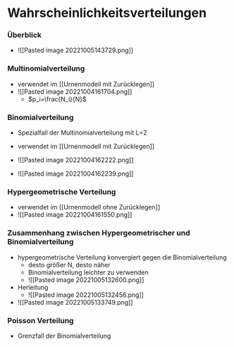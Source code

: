 # Wahrscheinlichkeitsverteilungen
### Überblick
+ ![[Pasted image 20221005143729.png]]

### Multinomialverteilung
+ verwendet im [[Urnenmodell mit Zurücklegen]]
+ ![[Pasted image 20221004161704.png]]
	+ $p_i=\frac{N_i}{N}$

### Binomialverteilung
+ Spezialfall der Multinomialverteilung mit L=2
+ verwendet im [[Urnenmodell mit Zurücklegen]]

+ ![[Pasted image 20221004162222.png]]
+ ![[Pasted image 20221004162239.png]]

### Hypergeometrische Verteilung
+ verwendet im [[Urnenmodell ohne Zurücklegen]]
+ ![[Pasted image 20221004161550.png]] 

### Zusammenhang zwischen Hypergeometrischer und Binomialverteilung
+ hypergeometrische Verteilung konvergiert gegen die Binomialverteilung
	+ desto größer N, desto näher
	+ Binomialverteilung leichter zu verwenden
	+ ![[Pasted image 20221005132600.png]]
+ Herleitung
	+ ![[Pasted image 20221005132456.png]]
+ ![[Pasted image 20221005133749.png]]

### Poisson Verteilung
+ Grenzfall der Binomialverteilung